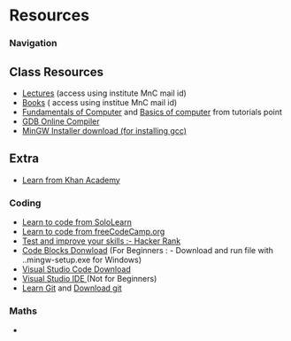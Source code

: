 # Resources
### Navigation
## Class Resources
* [Lectures](https://drive.google.com/drive/folders/1DIOolugZH-t_NwU6Ebp4apFZnOhVrH99?usp=sharing) (access using institute MnC mail id)
* [Books](https://drive.google.com/drive/folders/1CIQSe7dtJzzyjRDxyOWBT1yKjIaS48-U?usp=sharing) ( access using institue MnC mail id)
* [Fundamentals of Computer](https://www.tutorialspoint.com/computer_fundamentals/index.htm) and [Basics of computer](https://www.tutorialspoint.com/basics_of_computers/index.htm) from tutorials point
* [GDB Online Compiler](https://www.onlinegdb.com/)
* [MinGW Installer download (for installing gcc)](https://osdn.net/projects/mingw/downloads/68260/mingw-get-setup.exe/)

## Extra
* [Learn from Khan Academy](https://www.khanacademy.org/)
### Coding
* [Learn to code from SoloLearn](https://www.sololearn.com/)
* [Learn to code from freeCodeCamp.org](https://www.freecodecamp.org/)
* [Test and improve your skills :- Hacker Rank](https://www.hackerrank.com/)
* [Code Blocks Donwload](http://www.codeblocks.org/downloads/26) (For Beginners : - Download and run file with ..mingw-setup.exe for Windows)
* [Visual Studio Code Download](https://code.visualstudio.com/download) 
* [Visual Studio IDE ](https://visualstudio.microsoft.com/thank-you-downloading-visual-studio/?sku=Community&rel=16&embed-exp=true) (Not for Beginners)
* [Learn Git](https://git-scm.com/book/en/v2) and [Download git](https://git-scm.com/downloads)
### Maths
* 

